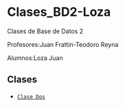 # Clases_BD2-Loza

Clases de Base de Datos 2

Profesores:Juan Frattin-Teodoro Reyna

Alumnos:Loza Juan

## Clases

- [`Clase Dos`](./clase2.sql) 
